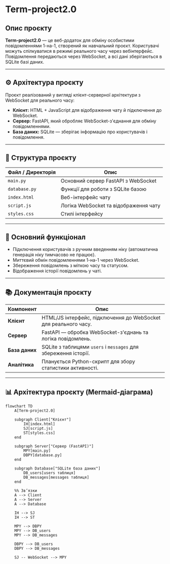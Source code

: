 # Term-project2.0

## Опис проєкту

**Term-project2.0** — це веб-додаток для обміну особистими повідомленнями 1-на-1, створений як навчальний проєкт. Користувачі можуть спілкуватися в режимі реального часу через вебінтерфейс. Повідомлення передаються через WebSocket, а всі дані зберігаються в SQLite базі даних.

---

## ⚙️ Архітектура проєкту

Проєкт реалізований у вигляді клієнт-серверної архітектури з WebSocket для реального часу:

- **Клієнт:** HTML + JavaScript для відображення чату й підключення до WebSocket.
- **Сервер:** FastAPI, який обробляє WebSocket-з'єднання для обміну повідомленнями.
- **База даних:** SQLite — зберігає інформацію про користувачів і повідомлення.

---

## 🧩 Структура проєкту

| Файл / Директорія | Опис                                   |
|------------------|---------------------------------------|
| `main.py`        | Основний сервер FastAPI з WebSocket   |
| `database.py`    | Функції для роботи з SQLite базою     |
| `index.html`     | Веб-інтерфейс чату                    |
| `script.js`      | Логіка WebSocket та відображення чату |
| `styles.css`    | Стилі інтерфейсу                      |

---

## 🔄 Основний функціонал

- Підключення користувачів з ручним введенням ніку (автоматична генерація ніку тимчасово не працює).
- Миттєвий обмін повідомленнями 1-на-1 через WebSocket.
- Збереження повідомлень з міткою часу та статусом.
- Відображення історії повідомлень у чаті.

---

## 📚 Документація проєкту

| Компонент | Опис                                                    |
|-----------|---------------------------------------------------------|
| **Клієнт** | HTML/JS інтерфейс, підключення до WebSocket для реального часу. |
| **Сервер** | FastAPI — обробка WebSocket-з'єднань та логіка повідомлень.      |
| **База даних** | SQLite з таблицями `users` і `messages` для збереження історії. |
| **Аналітика** | Планується Python-скрипт для збору статистики активності.     |

---

## 📊 Архітектура проєкту (Mermaid-діаграма)

```mermaid
flowchart TD
    A[Term-project2.0]

    subgraph Client["Клієнт"]
        IH[index.html]
        SJ[script.js]
        ST[styles.css]
    end

    subgraph Server["Сервер (FastAPI)"]
        MPY[main.py]
        DBPY[database.py]
    end

    subgraph Database["SQLite база даних"]
        DB_users[users таблиця]
        DB_messages[messages таблиця]
    end

    %% Зв’язки
    A --> Client
    A --> Server
    A --> Database

    IH --> SJ
    IH --> ST

    MPY --> DBPY
    MPY --> DB_users
    MPY --> DB_messages

    DBPY --> DB_users
    DBPY --> DB_messages

    SJ -- WebSocket --> MPY
```
